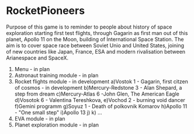 # RocketPioneers
Purpose of this game is to reminder to people about history of space exploration starting first test flights, through Gagarin as first man out of this planet, Apollo 11 on the Moon, building of International Space Station. The aim is to cover space race between Soviet Unio and United States, joining of new countries like Japan, France, ESA and modern rivalisation between Arianespace and SpaceX.


1. Menu - in plan
2. Astronaut training module - in plan
3. Rocket flights module                                      - in development
  a)Vostok 1 - Gagarin, first citzen of cosmos                  - in development
  b)Mercury-Redstone 3 - Alan Shepard, a step from dream 
  c)Mercury-Atlas 6 -John Glen, The American Eagle
  d)Vosotok 6 - Valentina Tereshkova, 
  e)Vochod 2 - burning void dancer 
  f)Gemini programm
  g)Soyuz 1 - Death of polkovnik Komarov
  h)Apollo 11 - "One small step"
  i)Apollo 13
  j)
  k)
  ...
4. EVA module - in plan
5. Planet exploration module - in plan
